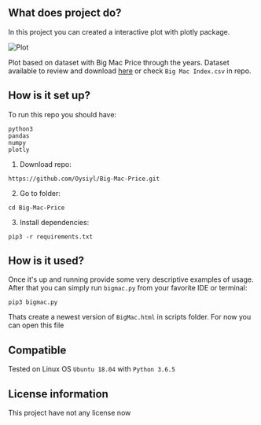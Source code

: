 ## What does project do? 
In this project you can created a interactive plot with plotly package.

![Plot](https://thumbs.gfycat.com/GrotesqueZigzagBlackpanther-size_restricted.gif)

Plot based on dataset with Big Mac Price through the years. Dataset available to review and download [here](https://data.world/) or check `Big Mac Index.csv` in repo. 
## How is it set up? 
To run this repo you should have:
```
python3
pandas
numpy
plotly
```
1. Download repo:
```
https://github.com/Oysiyl/Big-Mac-Price.git
```
2. Go to folder:
```
cd Big-Mac-Price
```
3. Install dependencies:
```
pip3 -r requirements.txt
```
## How is it used? 
Once it's up and running provide some very descriptive examples of usage.
After that you can simply run `bigmac.py` from your favorite IDE or terminal:
```
pip3 bigmac.py
```
Thats create a newest version of `BigMac.html` in scripts folder. For now you can open this file
## Compatible 
Tested on Linux OS `Ubuntu 18.04` with `Python 3.6.5`

## License information
This project have not any license now

